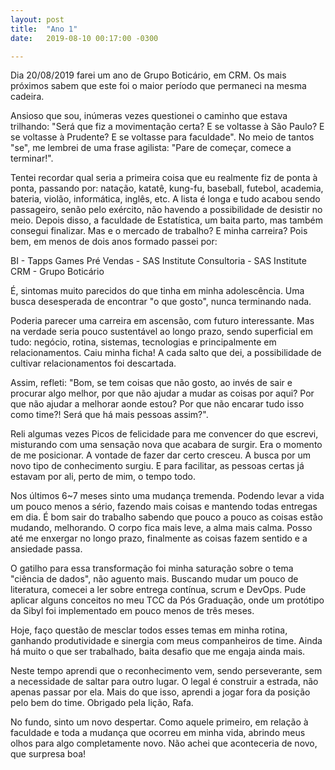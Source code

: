 ```yaml
---
layout: post
title:  "Ano 1"
date:   2019-08-10 00:17:00 -0300

---
```

Dia 20/08/2019 farei um ano de Grupo Boticário, em CRM. Os mais próximos sabem que este foi o maior período que permaneci na mesma cadeira.

Ansioso que sou, inúmeras vezes questionei o caminho que estava trilhando: "Será que fiz a movimentação certa? E se voltasse à São Paulo? E se voltasse à Prudente? E se voltasse para faculdade". No meio de tantos "se", me lembrei de uma frase agilista: "Pare de começar, comece a terminar!".

Tentei recordar qual seria a primeira coisa que eu realmente fiz de ponta à ponta, passando por: natação, katatê, kung-fu, baseball, futebol, academia, bateria, violão, informática, inglês, etc. A lista é longa e tudo acabou sendo passageiro, senão pelo exército, não havendo a possibilidade de desistir no meio. Depois disso, a faculdade de Estatística, um baita parto, mas também consegui finalizar. Mas e o mercado de trabalho? E minha carreira? Pois bem, em menos de dois anos formado passei por:

BI - Tapps Games
Pré Vendas - SAS Institute
Consultoria - SAS Institute
CRM - Grupo Boticário

É, sintomas muito parecidos do que tinha em minha adolescência. Uma busca desesperada de encontrar "o que gosto", nunca terminando nada.

Poderia parecer uma carreira em ascensão, com futuro interessante. Mas na verdade seria pouco sustentável ao longo prazo, sendo superficial em tudo: negócio, rotina, sistemas, tecnologias e principalmente em relacionamentos. Caiu minha ficha! A cada salto que dei, a possibilidade de cultivar relacionamentos foi descartada.

Assim, refleti: "Bom, se tem coisas que não gosto, ao invés de sair e procurar algo melhor, por que não ajudar a mudar as coisas por aqui? Por que não ajudar a melhorar aonde estou? Por que não encarar tudo isso como time?! Será que há mais pessoas assim?".

Reli algumas vezes Picos de felicidade para me convencer do que escrevi, misturando com uma sensação nova que acabara de surgir. Era o momento de me posicionar. A vontade de fazer dar certo cresceu. A busca por um novo tipo de conhecimento surgiu. E para facilitar, as pessoas certas já estavam por ali, perto de mim, o tempo todo.

Nos últimos 6~7 meses sinto uma mudança tremenda. Podendo levar a vida um pouco menos a sério, fazendo mais coisas e mantendo todas entregas em dia. É bom sair do trabalho sabendo que pouco a pouco as coisas estão mudando, melhorando. O corpo fica mais leve, a alma mais calma. Posso até me enxergar no longo prazo, finalmente as coisas fazem sentido e a ansiedade passa.

O gatilho para essa transformação foi minha saturação sobre o tema "ciência de dados", não aguento mais. Buscando mudar um pouco de literatura, comecei a ler sobre entrega contínua, scrum e DevOps. Pude aplicar alguns conceitos no meu TCC da Pós Graduação, onde um protótipo da Sibyl foi implementado em pouco menos de três meses.

Hoje, faço questão de mesclar todos esses temas em minha rotina, ganhando produtividade e sinergia com meus companheiros de time. Ainda há muito o que ser trabalhado, baita desafio que me engaja ainda mais.

Neste tempo aprendi que o reconhecimento vem, sendo perseverante, sem a necessidade de saltar para outro lugar. O legal é construir a estrada, não apenas passar por ela. Mais do que isso, aprendi a jogar fora da posição pelo bem do time. Obrigado pela lição, Rafa.

No fundo, sinto um novo despertar. Como aquele primeiro, em relação à faculdade e toda a mudança que ocorreu em minha vida, abrindo meus olhos para algo completamente novo. Não achei que aconteceria de novo, que surpresa boa!